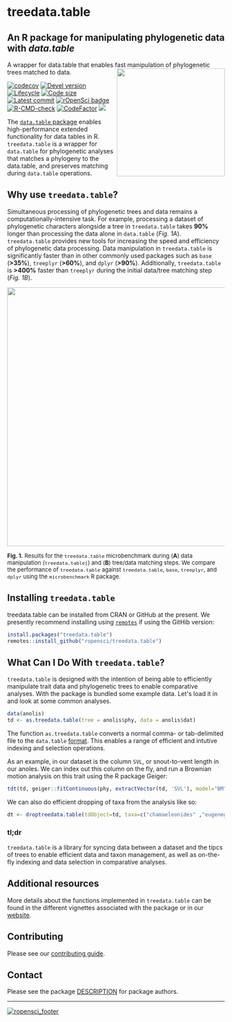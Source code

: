 # treedata.table
##  An R package for manipulating phylogenetic data with _data.table_
A wrapper for data.table that enables fast manipulation of  phylogenetic trees matched to data. <img src='man/figures/logo.png' align="right" height="250" />

<!-- badges: start -->
[![codecov](https://codecov.io/gh/ropensci/treedata.table/branch/master/graph/badge.svg)](https://codecov.io/gh/ropensci/treedata.table)
[![Devel version](https://img.shields.io/badge/devel%20version-0.1.0-blue.svg)](https://github.com/ropensci/treedata.table)
[![Lifecycle](https://img.shields.io/badge/lifecycle-ropensci/treedata.table-blue.svg)](https://www.tidyverse.org/lifecycle/#ropensci/treedata.table)
[![Code size](https://img.shields.io/github/languages/code-size/ropensci/treedata.table.svg)](https://github.com/ropensci/treedata.table)
[![Latest commit](https://img.shields.io/github/last-commit/ropensci/treedata.table.svg)](https://github.com/ropensci/treedata.table/commits/master)
[![rOpenSci badge](https://badges.ropensci.org/156_status.svg)](https://github.com/ropensci/onboarding/issues/367)
[![R-CMD-check](https://github.com/ropensci/treedata.table/workflows/R-CMD-check/badge.svg)](https://github.com/ropensci/treedata.table/actions)
[![CodeFactor](https://www.codefactor.io/repository/github/ropensci/treedata.table/badge)](https://www.codefactor.io/repository/github/ropensci/treedata.table)
[![](https://cranlogs.r-pkg.org/badges/treedata.table)](https://cran.r-project.org/package=treedata.table)
<!-- badges: end -->

The [`data.table` package](https://github.com/Rdatatable/data.table) enables high-performance extended functionality for
data tables in R. `treedata.table` is a wrapper for `data.table` for phylogenetic analyses that matches a phylogeny to the
data.table, and preserves matching during `data.table` operations.

## Why use `treedata.table`?

Simultaneous processing of phylogenetic trees and data remains a computationally-intensive task. For example, processing a dataset of phylogenetic characters alongside a tree in `treedata.table` takes **90%** longer than processing the data alone in `data.table` (*Fig. 1A*). `treedata.table` provides new tools for increasing the speed and efficiency of phylogenetic data processing. Data manipulation in `treedata.table` is significantly faster than in other commonly used packages such as `base` (**>35%**), `treeplyr` (**>60%**), and `dplyr` (**>90%**). Additionally, `treedata.table` is **>400%** faster than `treeplyr` during the initial data/tree matching step (*Fig. 1B*).  

<div style="text-align:center">
<img src='man/figures/bench_TDT_Aug14.png' align="middle"width="600" />
</div>

 <font size="2"> **Fig. 1.** Results for the `treedata.table` microbenchmark during (**A**) data manipulation (`treedata.table[`) and (**B**) tree/data matching steps. We compare the performance of `treedata.table` against `treedata.table`, `base`, `treeplyr`, and `dplyr` using the `microbenchmark` R package.</font>


## Installing `treedata.table`

treedata.table can be installed from CRAN or GitHub at the present. We presently recommend installing using
[`remotes`](https://cran.r-project.org/web/packages/remotes/index.html) if using the GitHib version:
```r
install.packages("treedata.table")
remotes::install_github("ropensci/treedata.table")
 ```


## What Can I Do With `treedata.table`?

`treedata.table` is designed with the intention of being able to efficiently manipulate trait data and
phylogenetic trees to enable comparative analyses. With the package is bundled some example data. Let's load it in and look at some common analyses.

```r
data(anolis)
td <- as.treedata.table(tree = anolis$phy, data = anolis$dat)
```

The function `as.treedata.table` converts a normal comma- or tab-delimited file to the `data.table` [format](https://cran.r-project.org/web/packages/data.table/vignettes/datatable-intro.html). This enables a range of efficient and intutive indexing and selection operations.

As an example, in our dataset is the column `SVL`, or snout-to-vent length in our anoles. We can index out this column on the fly, and run a Brownian motion analysis on this trait using the R package Geiger:

```r
tdt(td, geiger::fitContinuous(phy, extractVector(td, 'SVL'), model="BM", ncores=1))
```

We can also do efficient dropping of taxa from the analysis like so:

```r
dt <- droptreedata.table(tdObject=td, taxa=c("chamaeleonides" ,"eugenegrahami" ))
```

### tl;dr

`treedata.table` is a library for syncing data between a dataset and the tipcs of trees to enable efficient data and taxon management, as well as on-the-fly indexing and data selection in comparative analyses.


## Additional resources

More details about the functions implemented in `treedata.table` can be found in the different vignettes associated with the package or in our [website](https://ropensci.github.io/treedata.table/).

## Contributing

Please see our [contributing guide](CONTRIBUTING).

## Contact

Please see the package [DESCRIPTION](DESCRIPTION) for package authors.

---

[![ropensci_footer](https://ropensci.org/public_images/ropensci_footer.png)](https://ropensci.org)
